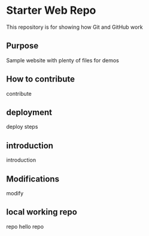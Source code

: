 # Starter Web Repo

This repository is for showing how Git and GitHub work

## Purpose

Sample website with plenty of files for demos

## How to contribute 

contribute 

## deployment 

deploy steps 

## introduction 

introduction

## Modifications

modify 

## local working repo

repo hello repo
